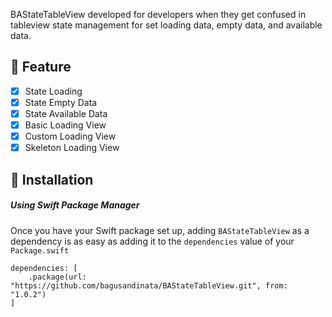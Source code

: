 BAStateTableView developed for developers when they get confused in tableview state management for set loading data, empty data, and available data.

## :star2: Feature
- [x] State Loading
- [x] State Empty Data
- [x] State Available Data
- [x] Basic Loading View
- [x] Custom Loading View
- [x] Skeleton Loading View

## :calling: Installation
##### Using Swift Package Manager
Once you have your Swift package set up, adding `BAStateTableView` as a dependency is as easy as adding it to the `dependencies` value of your `Package.swift`
```
dependencies: [
    .package(url: "https://github.com/bagusandinata/BAStateTableView.git", from: "1.0.2")
]
```
